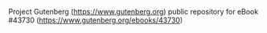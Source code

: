 Project Gutenberg (https://www.gutenberg.org) public repository for eBook #43730 (https://www.gutenberg.org/ebooks/43730)

